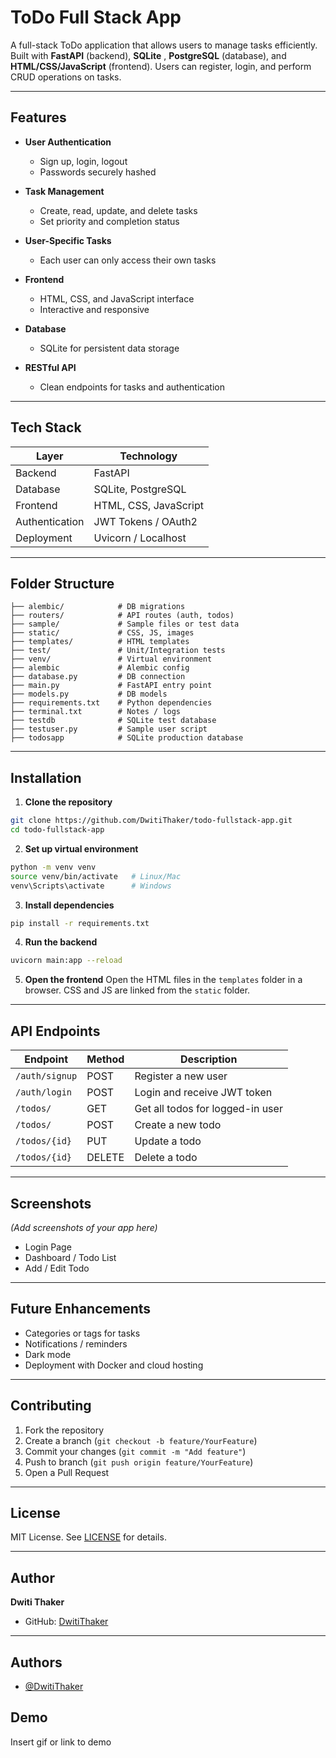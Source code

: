 

# ToDo Full Stack App 

A full-stack ToDo application that allows users to manage tasks efficiently. Built with **FastAPI** (backend), **SQLite** , **PostgreSQL** (database), and **HTML/CSS/JavaScript** (frontend). Users can register, login, and perform CRUD operations on tasks.

---

## Features

* **User Authentication**

  * Sign up, login, logout
  * Passwords securely hashed
* **Task Management**

  * Create, read, update, and delete tasks
  * Set priority and completion status
* **User-Specific Tasks**

  * Each user can only access their own tasks
* **Frontend**

  * HTML, CSS, and JavaScript interface
  * Interactive and responsive
* **Database**

  * SQLite for persistent data storage
* **RESTful API**

  * Clean endpoints for tasks and authentication

---

## Tech Stack

| Layer          | Technology            |
| -------------- | --------------------- |
| Backend        | FastAPI               |
| Database       | SQLite, PostgreSQL    |
| Frontend       | HTML, CSS, JavaScript |
| Authentication | JWT Tokens / OAuth2   |
| Deployment     | Uvicorn / Localhost   |

---

## Folder Structure

```
├── alembic/            # DB migrations
├── routers/            # API routes (auth, todos)
├── sample/             # Sample files or test data
├── static/             # CSS, JS, images
├── templates/          # HTML templates
├── test/               # Unit/Integration tests
├── venv/               # Virtual environment
├── alembic             # Alembic config
├── database.py         # DB connection
├── main.py             # FastAPI entry point
├── models.py           # DB models
├── requirements.txt    # Python dependencies
├── terminal.txt        # Notes / logs
├── testdb              # SQLite test database
├── testuser.py         # Sample user script
├── todosapp            # SQLite production database
```

---

## Installation

1. **Clone the repository**

```bash
git clone https://github.com/DwitiThaker/todo-fullstack-app.git
cd todo-fullstack-app
```

2. **Set up virtual environment**

```bash
python -m venv venv
source venv/bin/activate   # Linux/Mac
venv\Scripts\activate      # Windows
```

3. **Install dependencies**

```bash
pip install -r requirements.txt
```

4. **Run the backend**

```bash
uvicorn main:app --reload
```

5. **Open the frontend**
   Open the HTML files in the `templates` folder in a browser. CSS and JS are linked from the `static` folder.

---

## API Endpoints

| Endpoint       | Method | Description                      |
| -------------- | ------ | -------------------------------- |
| `/auth/signup` | POST   | Register a new user              |
| `/auth/login`  | POST   | Login and receive JWT token      |
| `/todos/`      | GET    | Get all todos for logged-in user |
| `/todos/`      | POST   | Create a new todo                |
| `/todos/{id}`  | PUT    | Update a todo                    |
| `/todos/{id}`  | DELETE | Delete a todo                    |

---

## Screenshots

*(Add screenshots of your app here)*

* Login Page
* Dashboard / Todo List
* Add / Edit Todo

---

## Future Enhancements

* Categories or tags for tasks
* Notifications / reminders
* Dark mode
* Deployment with Docker and cloud hosting

---

## Contributing

1. Fork the repository
2. Create a branch (`git checkout -b feature/YourFeature`)
3. Commit your changes (`git commit -m "Add feature"`)
4. Push to branch (`git push origin feature/YourFeature`)
5. Open a Pull Request

---

## License

MIT License. See [LICENSE](LICENSE) for details.

---

## Author

**Dwiti Thaker**

* GitHub: [DwitiThaker](https://github.com/DwitiThaker)

---





## Authors

- [@DwitiThaker](https://github.com/DwitiThaker)


## Demo

Insert gif or link to demo

